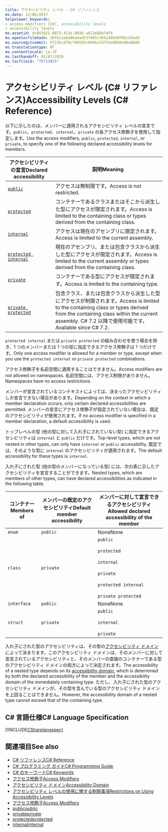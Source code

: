 ```yaml
---
title: アクセシビリティ レベル - C# リファレンス
ms.date: 12/06/2017
helpviewer_keywords:
- access modifiers [C#], accessibility levels
- accessibility levels
ms.assetid: dc083921-0073-413e-8936-a613e8bb7df4
ms.openlocfilehash: 26fbc2a6d86aead537465c304146630f8bcd3ad4
ms.sourcegitcommit: 5f236cd78cf09593c8945a7d753e0850e96a0b80
ms.translationtype: HT
ms.contentlocale: ja-JP
ms.lasthandoff: 01/07/2020
ms.locfileid: "75713825"
---
```

# <a name="accessibility-levels-c-reference"></a><span data-ttu-id="1822d-102">アクセシビリティ レベル (C# リファレンス)</span><span class="sxs-lookup"><span data-stu-id="1822d-102">Accessibility Levels (C# Reference)</span></span>

<span data-ttu-id="1822d-103">以下に示したのは、メンバーに適用されるアクセシビリティ レベルの宣言です。`public`、`protected`、`internal`、`private` の各アクセス修飾子を使用して指定します。</span><span class="sxs-lookup"><span data-stu-id="1822d-103">Use the access modifiers, `public`, `protected`, `internal`, or `private`, to specify one of the following declared accessibility levels for members.</span></span>  
  
|<span data-ttu-id="1822d-104">アクセシビリティの宣言</span><span class="sxs-lookup"><span data-stu-id="1822d-104">Declared accessibility</span></span>|<span data-ttu-id="1822d-105">説明</span><span class="sxs-lookup"><span data-stu-id="1822d-105">Meaning</span></span>|  
|----------------------------|-------------|  
|[`public`](public.md)|<span data-ttu-id="1822d-106">アクセスは無制限です。</span><span class="sxs-lookup"><span data-stu-id="1822d-106">Access is not restricted.</span></span>|  
|[`protected`](protected.md)|<span data-ttu-id="1822d-107">コンテナーであるクラスまたはそこから派生した型にアクセスが限定されます。</span><span class="sxs-lookup"><span data-stu-id="1822d-107">Access is limited to the containing class or types derived from the containing class.</span></span>|  
|[`internal`](internal.md)|<span data-ttu-id="1822d-108">アクセスは現在のアセンブリに限定されます。</span><span class="sxs-lookup"><span data-stu-id="1822d-108">Access is limited to the current assembly.</span></span>|  
|[`protected internal`](protected-internal.md)|<span data-ttu-id="1822d-109">現在のアセンブリ、または包含クラスから派生した型にアクセスが限定されます。</span><span class="sxs-lookup"><span data-stu-id="1822d-109">Access is limited to the current assembly or types derived from the containing class.</span></span>|  
|[`private`](private.md)|<span data-ttu-id="1822d-110">コンテナーである型にアクセスが限定されます。</span><span class="sxs-lookup"><span data-stu-id="1822d-110">Access is limited to the containing type.</span></span>|  
|[`private protected`](private-protected.md)|<span data-ttu-id="1822d-111">包含クラス、または包含クラスから派生した型にアクセスが制限されます。</span><span class="sxs-lookup"><span data-stu-id="1822d-111">Access is limited to the containing class or types derived from the containing class within the current assembly.</span></span> <span data-ttu-id="1822d-112">C# 7.2 以降で使用可能です。</span><span class="sxs-lookup"><span data-stu-id="1822d-112">Available since C# 7.2.</span></span> |  
  
 <span data-ttu-id="1822d-113">`protected internal` または `private protected` の組み合わせを使う場合を除き、1 つのメンバーまたは 1 つの型に指定できるアクセス修飾子は 1 つだけです。</span><span class="sxs-lookup"><span data-stu-id="1822d-113">Only one access modifier is allowed for a member or type, except when you use the `protected internal` or `private protected` combinations.</span></span>  
  
 <span data-ttu-id="1822d-114">アクセス修飾子を名前空間に適用することはできません。</span><span class="sxs-lookup"><span data-stu-id="1822d-114">Access modifiers are not allowed on namespaces.</span></span> <span data-ttu-id="1822d-115">名前空間には、アクセス制限がありません。</span><span class="sxs-lookup"><span data-stu-id="1822d-115">Namespaces have no access restrictions.</span></span>  
  
 <span data-ttu-id="1822d-116">メンバーが宣言されているコンテキストによっては、決まったアクセシビリティしか宣言できない場合があります。</span><span class="sxs-lookup"><span data-stu-id="1822d-116">Depending on the context in which a member declaration occurs, only certain declared accessibilities are permitted.</span></span> <span data-ttu-id="1822d-117">メンバーの宣言にアクセス修飾子が指定されていない場合は、既定のアクセシビリティが使用されます。</span><span class="sxs-lookup"><span data-stu-id="1822d-117">If no access modifier is specified in a member declaration, a default accessibility is used.</span></span>  
  
 <span data-ttu-id="1822d-118">トップレベルの型 (他の型に対して入れ子にされていない型) に指定できるアクセシビリティは `internal` と `public` だけです。</span><span class="sxs-lookup"><span data-stu-id="1822d-118">Top-level types, which are not nested in other types, can only have `internal` or `public` accessibility.</span></span> <span data-ttu-id="1822d-119">既定では、そのような型に `internal` のアクセシビリティが適用されます。</span><span class="sxs-lookup"><span data-stu-id="1822d-119">The default accessibility for these types is `internal`.</span></span>  
  
 <span data-ttu-id="1822d-120">入れ子にされた型 (他の型のメンバーになっている型) には、次の表に示したアクセシビリティを宣言することができます。</span><span class="sxs-lookup"><span data-stu-id="1822d-120">Nested types, which are members of other types, can have declared accessibilities as indicated in the following table.</span></span>  
  
|<span data-ttu-id="1822d-121">コンテナー</span><span class="sxs-lookup"><span data-stu-id="1822d-121">Members of</span></span>|<span data-ttu-id="1822d-122">メンバーの既定のアクセシビリティ</span><span class="sxs-lookup"><span data-stu-id="1822d-122">Default member accessibility</span></span>|<span data-ttu-id="1822d-123">メンバーに対して宣言できるアクセシビリティ</span><span class="sxs-lookup"><span data-stu-id="1822d-123">Allowed declared accessibility of the member</span></span>|  
|----------------|----------------------------------|--------------------------------------------------|  
|`enum`|`public`|<span data-ttu-id="1822d-124">None</span><span class="sxs-lookup"><span data-stu-id="1822d-124">None</span></span>|  
|`class`|`private`|`public`<br /><br /> `protected`<br /><br /> `internal`<br /><br /> `private`<br /><br /> `protected internal` <br /><br />`private protected`|  
|`interface`|`public`|<span data-ttu-id="1822d-125">None</span><span class="sxs-lookup"><span data-stu-id="1822d-125">None</span></span>|  
|`struct`|`private`|`public`<br /><br /> `internal`<br /><br /> `private`|  
  
 <span data-ttu-id="1822d-126">入れ子にされた型のアクセシビリティは、その型の[アクセシビリティ ドメイン](./accessibility-domain.md)によって決まります。このアクセシビリティ ドメインは、そのメンバーに対して宣言されているアクセシビリティと、そのメンバーの直接のコンテナーである型のアクセシビリティ ドメインの両方によって決定されます。</span><span class="sxs-lookup"><span data-stu-id="1822d-126">The accessibility of a nested type depends on its [accessibility domain](./accessibility-domain.md), which is determined by both the declared accessibility of the member and the accessibility domain of the immediately containing type.</span></span> <span data-ttu-id="1822d-127">ただし、入れ子にされた型のアクセシビリティ ドメインが、その型を含んでいる型のアクセシビリティ ドメインを上回ることはできません。</span><span class="sxs-lookup"><span data-stu-id="1822d-127">However, the accessibility domain of a nested type cannot exceed that of the containing type.</span></span>  
  
## <a name="c-language-specification"></a><span data-ttu-id="1822d-128">C# 言語仕様</span><span class="sxs-lookup"><span data-stu-id="1822d-128">C# Language Specification</span></span>  
 [!INCLUDE[CSharplangspec](~/includes/csharplangspec-md.md)]  
  
## <a name="see-also"></a><span data-ttu-id="1822d-129">関連項目</span><span class="sxs-lookup"><span data-stu-id="1822d-129">See also</span></span>

- [<span data-ttu-id="1822d-130">C# リファレンス</span><span class="sxs-lookup"><span data-stu-id="1822d-130">C# Reference</span></span>](../index.md)
- [<span data-ttu-id="1822d-131">C# プログラミング ガイド</span><span class="sxs-lookup"><span data-stu-id="1822d-131">C# Programming Guide</span></span>](../../programming-guide/index.md)
- [<span data-ttu-id="1822d-132">C# のキーワード</span><span class="sxs-lookup"><span data-stu-id="1822d-132">C# Keywords</span></span>](./index.md)
- [<span data-ttu-id="1822d-133">アクセス修飾子</span><span class="sxs-lookup"><span data-stu-id="1822d-133">Access Modifiers</span></span>](./access-modifiers.md)
- [<span data-ttu-id="1822d-134">アクセシビリティ ドメイン</span><span class="sxs-lookup"><span data-stu-id="1822d-134">Accessibility Domain</span></span>](./accessibility-domain.md)
- [<span data-ttu-id="1822d-135">アクセシビリティ レベルの使用に関する制限事項</span><span class="sxs-lookup"><span data-stu-id="1822d-135">Restrictions on Using Accessibility Levels</span></span>](./restrictions-on-using-accessibility-levels.md)
- [<span data-ttu-id="1822d-136">アクセス修飾子</span><span class="sxs-lookup"><span data-stu-id="1822d-136">Access Modifiers</span></span>](../../programming-guide/classes-and-structs/access-modifiers.md)
- [<span data-ttu-id="1822d-137">public</span><span class="sxs-lookup"><span data-stu-id="1822d-137">public</span></span>](./public.md)
- [<span data-ttu-id="1822d-138">private</span><span class="sxs-lookup"><span data-stu-id="1822d-138">private</span></span>](./private.md)
- [<span data-ttu-id="1822d-139">protected</span><span class="sxs-lookup"><span data-stu-id="1822d-139">protected</span></span>](./protected.md)
- [<span data-ttu-id="1822d-140">internal</span><span class="sxs-lookup"><span data-stu-id="1822d-140">internal</span></span>](./internal.md)
